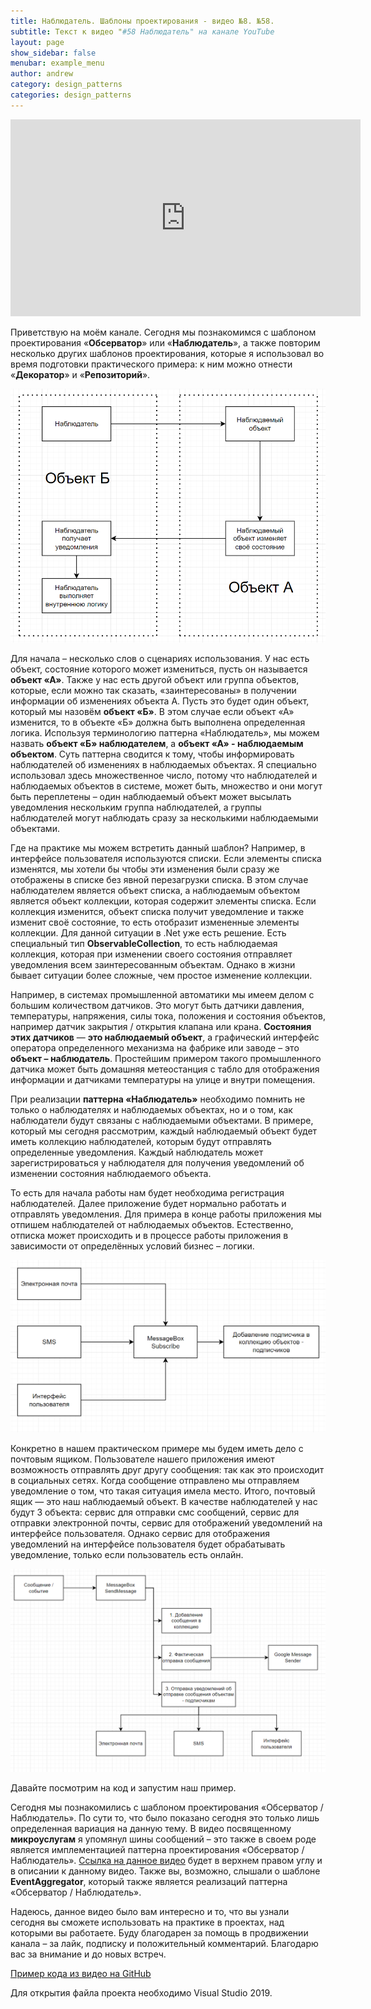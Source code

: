 ```yaml
---
title: Наблюдатель. Шаблоны проектирования - видео №8. №58. 
subtitle: Текст к видео "#58 Наблюдатель" на канале YouTube
layout: page
show_sidebar: false
menubar: example_menu
author: andrew
category: design_patterns
categories: design_patterns
---
```


<center>
<iframe width="560" height="315" src="https://www.youtube.com/embed/Ft_u9Er9wgE" 
frameborder="0" allow="accelerometer; autoplay; 
encrypted-media; gyroscope; picture-in-picture" allowfullscreen></iframe>
</center>

Приветствую на моём канале. Сегодня мы познакомимся с шаблоном проектирования «**Обсерватор**» или «**Наблюдатель**», а также повторим несколько других шаблонов проектирования, 
которые я использовал во время подготовки практического примера: к ним можно отнести «**Декоратор**» и «**Репозиторий**».

![alt text](/assets/images/observator_1.png "Схема шаблона Наблюдатель.")

Для начала – несколько слов о сценариях использования. У нас есть объект, состояние которого может измениться, пусть он называется **объект «А»**. Также 
у нас есть другой объект или группа объектов, которые, если можно так сказать, «заинтересованы» в получении информации об изменениях объекта А. Пусть это 
будет один объект, который мы назовём **объект «Б»**. В этом случае если объект «А» изменится, то в объекте «Б» должна быть выполнена определенная логика. Используя 
терминологию паттерна «Наблюдатель», мы можем назвать **объект «Б» наблюдателем**, а **объект «А» - наблюдаемым объектом**. Суть паттерна сводится к тому, чтобы информировать 
наблюдателей об изменениях в наблюдаемых объектах. Я специально использовал здесь множественное число, потому что наблюдателей и наблюдаемых объектов в системе, может 
быть, множество и они могут быть переплетены – один наблюдаемый объект может высылать уведомления нескольким группа наблюдателей, а группы наблюдателей могут наблюдать 
сразу за несколькими наблюдаемыми объектами.

Где на практике мы можем встретить данный шаблон? Например, в интерфейсе пользователя используются списки. Если элементы списка изменятся, мы хотели бы чтобы эти изменения 
были сразу же отображены в списке без явной перезагрузки списка. В этом случае наблюдателем является объект списка, а наблюдаемым объектом является объект коллекции, которая 
содержит элементы списка. Если коллекция изменится, объект списка получит уведомление и также изменит своё состояние, то есть отобразит измененные элементы коллекции. Для 
данной ситуации в .Net уже есть решение. Есть специальный тип **ObservableCollection**, то есть наблюдаемая коллекция, которая при изменении своего состояния отправляет уведомления 
всем заинтересованным объектам. Однако в жизни бывает ситуации более сложные, чем простое изменение коллекции.

Например, в системах промышленной автоматики мы имеем делом с большим количеством датчиков. Это могут быть датчики давления, температуры, напряжения, силы тока, положения и 
состояния объектов, например датчик закрытия / открытия клапана или крана. **Состояния этих датчиков** — **это наблюдаемый объект**, а графический интерфейс оператора определенного 
механизма на фабрике или заводе – это **объект – наблюдатель**. Простейшим примером такого промышленного датчика может быть домашняя метеостанция с табло для отображения 
информации и датчиками температуры на улице и внутри помещения.

При реализации **паттерна «Наблюдатель»** необходимо помнить не только о наблюдателях и наблюдаемых объектах, но и о том, как наблюдатели будут связаны с наблюдаемыми объектами. 
В примере, который мы сегодня рассмотрим, каждый наблюдаемый объект будет иметь коллекцию наблюдателей, которым будут отправлять определенные уведомления. Каждый наблюдатель 
может зарегистрироваться у наблюдателя для получения уведомлений об изменении состояния наблюдаемого объекта.

То есть для начала работы нам будет необходима регистрация наблюдателей. Далее приложение будет нормально работать и отправлять уведомления. Для примера в конце работы 
приложения мы отпишем наблюдателей от наблюдаемых объектов. Естественно, отписка может происходить и в процессе работы приложения в зависимости от определённых условий 
бизнес – логики.

![alt text](/assets/images/observator_2.png "Регистрация наблюдателей в шаблоне Наблюдатель.")

Конкретно в нашем практическом примере мы будем иметь дело с почтовым ящиком. Пользователе нашего приложения имеют возможность отправлять друг другу сообщения: так как 
это происходит в социальных сетях. Когда сообщение отправлено мы отправляем уведомление о том, что такая ситуация имела место. Итого, почтовый ящик — это наш наблюдаемый 
объект. В качестве наблюдателей у нас будут 3 объекта: сервис для отправки смс сообщений, сервис для отправки электронной почты, сервис для отображений уведомлений на 
интерфейсе пользователя. Однако сервис для отображения уведомлений на интерфейсе пользователя будет обрабатывать уведомление, только если пользователь есть онлайн.

![alt text](/assets/images/observator_3.png "Схема работы приложения - практического прмиера с шаблоном Наблюдатель.")

Давайте посмотрим на код и запустим наш пример.

Сегодня мы познакомились с шаблоном проектирования «Обсерватор / Наблюдатель». По сути то, что было показано сегодня это только лишь определенная вариация на данную тему. 
В видео посвященному **микроуслугам** я упомянул шины сообщений – это также в своем роде является имплементацией паттерна проектирования «Обсерватор / Наблюдатель». 
<a href ="https://youtu.be/4Z7zoF1w3KY" target="_blank">Ссылка на данное видео</a> будет в верхнем правом углу и в описании к данному видео. Также вы, возможно, слышали 
о шаблоне **EventAggregator**, который также является реализаций паттерна 
«Обсерватор / Наблюдатель».

Надеюсь, данное видео было вам интересно и то, что вы узнали сегодня вы сможете использовать на практике в проектах, над которыми вы работаете. Буду благодарен за помощь 
в продвижении канала – за лайк, подписку и положительный комментарий. Благодарю вас за внимание и до новых встреч.

<a href ="https://github.com/ashyrokoriadov/DesignPatterns" target="_blank">Пример кода из видео на GitHub</a><br/>

Для открытия файла проекта необходимо Visual Studio 2019.